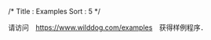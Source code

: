 /*
Title : Examples
Sort : 5
*/


请访问　<a href="https://www.wilddog.com/examples" target="_blank">https://www.wilddog.com/examples</a>　获得样例程序．


